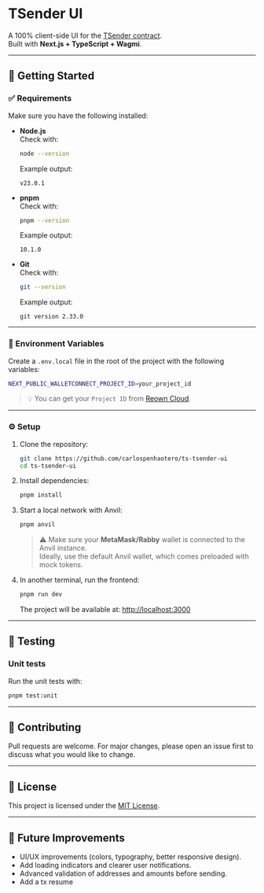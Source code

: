 # TSender UI

A 100% client-side UI for the [TSender contract](https://github.com/Cyfrin/TSender/).  
Built with **Next.js + TypeScript + Wagmi**.

---

## 🚀 Getting Started

### ✅ Requirements

Make sure you have the following installed:

- **Node.js**  
  Check with:
  ```bash
  node --version
  ```
  Example output:
  ```
  v23.0.1
  ```

- **pnpm**  
  Check with:
  ```bash
  pnpm --version
  ```
  Example output:
  ```
  10.1.0
  ```

- **Git**  
  Check with:
  ```bash
  git --version
  ```
  Example output:
  ```
  git version 2.33.0
  ```

---

### 🔑 Environment Variables

Create a `.env.local` file in the root of the project with the following variables:

```bash
NEXT_PUBLIC_WALLETCONNECT_PROJECT_ID=your_project_id
```

> 💡 You can get your `Project ID` from [Reown Cloud](https://cloud.reown.com).

---

### ⚙️ Setup

1. Clone the repository:
   ```bash
   git clone https://github.com/carlospenhaotero/ts-tsender-ui
   cd ts-tsender-ui
   ```

2. Install dependencies:
   ```bash
   pnpm install
   ```

3. Start a local network with Anvil:
   ```bash
   pnpm anvil
   ```

   > ⚠️ Make sure your **MetaMask/Rabby** wallet is connected to the Anvil instance.  
   > Ideally, use the default Anvil wallet, which comes preloaded with mock tokens.

4. In another terminal, run the frontend:
   ```bash
   pnpm run dev
   ```

   The project will be available at: [http://localhost:3000](http://localhost:3000)

---

## 🧪 Testing

### Unit tests

Run the unit tests with:

```bash
pnpm test:unit
```

---

## 🤝 Contributing

Pull requests are welcome. For major changes, please open an issue first to discuss what you would like to change.

---

## 📜 License

This project is licensed under the [MIT License](LICENSE).

---

## 🌟 Future Improvements

- UI/UX improvements (colors, typography, better responsive design).  
- Add loading indicators and clearer user notifications.     
- Advanced validation of addresses and amounts before sending.  
- Add a tx resume

